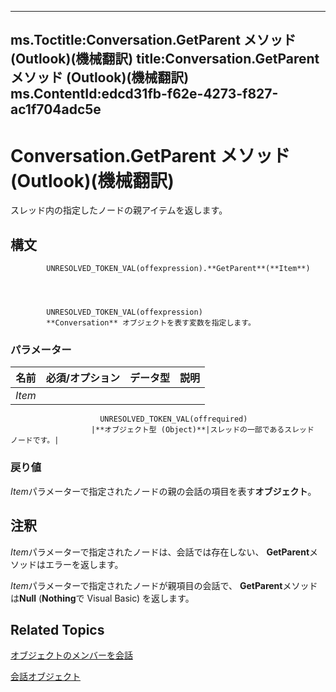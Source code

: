

---
ms.Toctitle:Conversation.GetParent メソッド (Outlook)(機械翻訳)
title:Conversation.GetParent メソッド (Outlook)(機械翻訳)
ms.ContentId:edcd31fb-f62e-4273-f827-ac1f704adc5e
---
# Conversation.GetParent メソッド (Outlook)(機械翻訳)




スレッド内の指定したノードの親アイテムを返します。

## 構文

            UNRESOLVED_TOKEN_VAL(offexpression).**GetParent**(**Item**)




            UNRESOLVED_TOKEN_VAL(offexpression)
            **Conversation** オブジェクトを表す変数を指定します。

### パラメーター

|**名前**|**必須/オプション**|**データ型**|**説明**|
|---|---|---|---|
|*Item*|
                        UNRESOLVED_TOKEN_VAL(offrequired)
                      |**オブジェクト型 (Object)**|スレッドの一部であるスレッド ノードです。|



### 戻り値
*Item*パラメーターで指定されたノードの親の会話の項目を表す**オブジェクト**。





## 注釈
*Item*パラメーターで指定されたノードは、会話では存在しない、 **GetParent**メソッドはエラーを返します。



*Item*パラメーターで指定されたノードが親項目の会話で、 **GetParent**メソッドは**Null** (**Nothing**で Visual Basic) を返します。



## Related Topics

[オブジェクトのメンバーを会話](09ff1e8e-7c5a-0b1e-e8e2-e259f66f71c8.md)

[会話オブジェクト](2705d38a-ebc0-e5a7-208b-ffe1f5446b1b.md)




